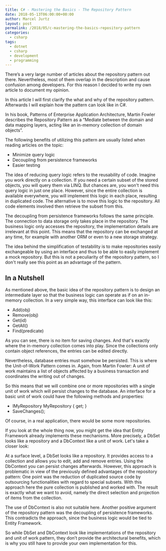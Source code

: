 ```yaml
---
title: C# - Mastering the Basics - The Repository Pattern
date: 2018-05-13T06:00:00+00:00
author: Marcel Jurtz
layout: post
permalink: /2018/05/c-mastering-the-basics-repository-pattern
categories:
  - csharp
tags:
  - dotnet
  - csharp
  - development
  - programming
---
```


There’s a very large number of articles about the repository pattern out there.
Nevertheless, most of them overlap in the description and cause confusion among developers.
For this reason I decided to write my own article to document my opinion.

In this article I will first clarify the what and why of the repository pattern.
Afterwards I will explain how the pattern can look like in C#.

In his book, Patterns of Enterprise Application Architecture, Martin Fowler describes the Repository Pattern as a “Mediate between the domain and data mapping layers, acting like an in-memory collection of domain objects”.

The following benefits of utilizing this pattern are usually listed when reading articles on the topic:

* Minimize query logic
* Decoupling from persistence frameworks
* Easier testing

The idea of reducing query logic refers to the reusability of code. Imagine you work directly on a collection. If you need a certain subset of the stored objects, you will query them via LINQ. But chances are, you won't need this query logic in just one place. However, since the entire collection is available everywhere, you will implement this logic in each place, resulting in duplicated code. The alternative is to move this logic to the repository. All code elements involved then retrieve the subset from this.

The decoupling from persistence frameworks follows the same principle. The connection to data storage only takes place in the repository. The business logic only accesses the repository, the implementation details are irrelevant at this point. This means that the repository can be exchanged at any time, for example with another ORM or even to a new storage strategy.

The idea behind the simplification of testability is to make repositories easily exchangeable by using an interface and thus to be able to easily implement a mock repository. But this is not a peculiarity of the repository pattern, so I don't really see this point as an advantage of the pattern.

## In a Nutshell

As mentioned above, the basic idea of the repository pattern is to design an intermediate layer so that the business logic can operate as if on an in-memory collection. In a very simple way, this interface can look like this:

* Add(obj)
* Remove(obj)
* Get(id)
* GetAll()
* Find(predicate)

As you can see, there is no item for saving changes. And that's exactly where the in-memory collection comes into play. Since the collections only contain object references, the entries can be edited directly.

Nevertheless, database entries must somehow be persisted. This is where the Unit-of-Work Pattern comes in. Again, from Martin Fowler: A unit of work maintains a list of objects affected by a business transaction and coordinates the writing out of changes.

So this means that we will combine one or more repositories with a single unit of work which will persist changes to the database. An interface for a basic unit of work could have the following methods and properties:

* IMyRepository MyRepository { get; }
* SaveChanges();

Of course, in a real application, there would be some more repositories.

If you look at the whole thing now, you might get the idea that Entity Framework already implements these mechanisms. More precisely, a DbSet looks like a repository and a DbContext like a unit of work. Let's take a closer look:

At a surface level, a DbSet looks like a repository. It provides access to a collection and allows you to edit, add and remove entries. Using the DbContext you can persist changes afterwards. However, this approach is problematic in view of the previously defined advantages of the repository pattern: One point was the reduction of duplicated source code by outsourcing functionalities with regard to special subsets. With this approach here the pure collection is published and worked with. The result is exactly what we want to avoid, namely the direct selection and projection of items from the collection.

The use of DbContext is also not suitable here. Another positive argument of the repository pattern was the decoupling of persistence frameworks. This contradicts the approach, since the business logic would be tied to Entity Framework.

So while DbSet and DbContext look like implementations of the repository and unit of work pattern, they don’t provide the architectural benefits, which is why you still have to provide your own implementation for this.
